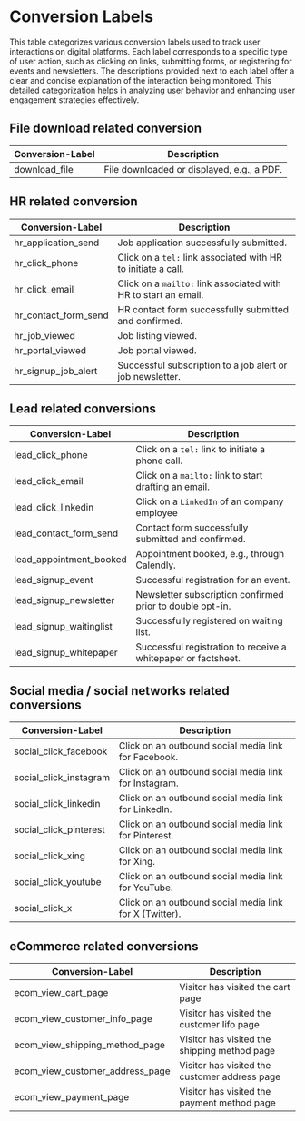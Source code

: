 # Conversion Labels

This table categorizes various conversion labels used to track user interactions on digital platforms. Each label corresponds to a specific type of user action, such as clicking on links, submitting forms, or registering for events and newsletters. The descriptions provided next to each label offer a clear and concise explanation of the interaction being monitored. This detailed categorization helps in analyzing user behavior and enhancing user engagement strategies effectively.

## File download related conversion
| Conversion-Label           | Description                                                         |
|----------------------------|---------------------------------------------------------------------|
| download_file              | File downloaded or displayed, e.g., a PDF.                          |

## HR related conversion
| Conversion-Label           | Description                                                         |
|----------------------------|---------------------------------------------------------------------|
| hr_application_send        | Job application successfully submitted.                             |
| hr_click_phone             | Click on a `tel:` link associated with HR to initiate a call.       |
| hr_click_email             | Click on a `mailto:` link associated with HR to start an email.     |
| hr_contact_form_send       | HR contact form successfully submitted and confirmed.               |
| hr_job_viewed              | Job listing viewed.                                                 |
| hr_portal_viewed           | Job portal viewed.                                                  |
| hr_signup_job_alert        | Successful subscription to a job alert or job newsletter.           |

## Lead related conversions
| Conversion-Label           | Description                                                         |
|----------------------------|---------------------------------------------------------------------|
| lead_click_phone           | Click on a `tel:` link to initiate a phone call.                    |
| lead_click_email           | Click on a `mailto:` link to start drafting an email.               |
| lead_click_linkedin        | Click on a `LinkedIn` of an company employee                        |
| lead_contact_form_send     | Contact form successfully submitted and confirmed.                  |
| lead_appointment_booked    | Appointment booked, e.g., through Calendly.                         |
| lead_signup_event          | Successful registration for an event.                               |
| lead_signup_newsletter     | Newsletter subscription confirmed prior to double opt-in.           |
| lead_signup_waitinglist    | Successfully registered on waiting list.                            |
| lead_signup_whitepaper     | Successful registration to receive a whitepaper or factsheet.       |

## Social media / social networks related conversions
| Conversion-Label           | Description                                                         |
|----------------------------|---------------------------------------------------------------------|
| social_click_facebook      | Click on an outbound social media link for Facebook.                |
| social_click_instagram     | Click on an outbound social media link for Instagram.               |
| social_click_linkedin      | Click on an outbound social media link for LinkedIn.                |
| social_click_pinterest     | Click on an outbound social media link for Pinterest.               |
| social_click_xing          | Click on an outbound social media link for Xing.                    |
| social_click_youtube       | Click on an outbound social media link for YouTube.                 |
| social_click_x             | Click on an outbound social media link for X (Twitter).             |

## eCommerce related conversions
| Conversion-Label                | Description                                                    |
|---------------------------------|----------------------------------------------------------------|
| ecom_view_cart_page             | Visitor has visited the cart page                              |
| ecom_view_customer_info_page    | Visitor has visited the customer Iifo page                     |
| ecom_view_shipping_method_page  | Visitor has visited the shipping method page                   |
| ecom_view_customer_address_page | Visitor has visited the customer address page                  |
| ecom_view_payment_page          | Visitor has visited the payment method page                    |
